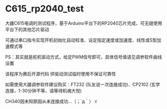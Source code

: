 # C615_rp2040_test
大疆C615电调的测试程序，基于Arduino平台下的RP2040芯片完成，可无缝使用平台下的其他芯片驱动

可通过串口指令实现开机初始化自动校准、设定指定速度或加速度、线性或S型加速模式等

PS：其实就是舵机驱动方式，给定PWM信号即可，具体信号值请见调参软件曲线设置

该程序为赛后开源代码 供驱动测试临时使用不保证可靠性


如需使用大疆调参软件建议购买：FT232 (队友说一次连接成功)、CP2102 (玄学连接，1-30分钟不等，请等待机魂大悦)

CH340因未知原因从未连接成功...（；´д｀）ゞ
